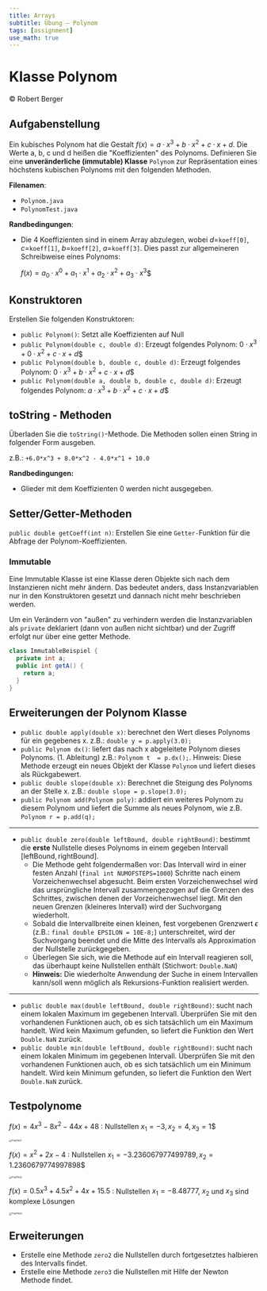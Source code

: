 ```yaml
---
title: Arrays
subtitle: Übung – Polynom
tags: [assignment]
use_math: true
---
```



# Klasse Polynom

© Robert Berger

## Aufgabenstellung

 Ein kubisches Polynom hat die Gestalt $f(x) = a \cdot x^3+b \cdot x^2+c \cdot x+d$. Die Werte a, b, c und d heißen die "Koeffizienten" des Polynoms. Definieren Sie eine **unveränderliche (immutable) Klasse** `Polynom` zur Repräsentation eines höchstens kubischen Polynoms mit den folgenden Methoden.

**Filenamen**:

- `Polynom.java`
- `PolynomTest.java`

**Randbedingungen**:

- Die 4 Koeffizienten sind in einem Array abzulegen, wobei $d=$`koeff[0]`, $c=$`koeff[1]`, $b=$`koeff[2]`, $a=$`koeff[3]`. Dies passt zur allgemeineren Schreibweise eines Polynoms:
  
  $f(x) = a_0 \cdot x^0 + a_1 \cdot x^1 + a_2 \cdot x^2 + a_3 \cdot x^3$$

## Konstruktoren

Erstellen Sie folgenden Konstruktoren:

- `public Polynom()`: Setzt alle Koeffizienten auf Null
- `public Polynom(double c, double d)`: Erzeugt folgendes Polynom: $0 \cdot x^3+0 \cdot x^2+c \cdot x+d$$
- `public Polynom(double b, double c, double d)`: Erzeugt folgendes Polynom:  $0 \cdot x^3+b \cdot x^2+c \cdot x+d$$
- `public Polynom(double a, double b, double c, double d)`: Erzeugt folgendes Polynom:  $a \cdot x^3+b \cdot x^2+c \cdot x+d$$

 

## toString - Methoden 

Überladen Sie die `toString()`-Methode. Die Methoden sollen einen String in folgender Form ausgeben.

 z.B.: `+6.0*x^3 + 8.0*x^2 - 4.0*x^1 + 10.0`

**Randbedingungen:**
- Glieder mit dem Koeffizienten 0 werden nicht ausgegeben.

 

## Setter/Getter-Methoden

 `public double getCoeff(int n)`: Erstellen Sie eine `Getter-`Funktion für die Abfrage der Polynom-Koeffizienten.

###  Immutable

Eine Immutable Klasse ist eine Klasse deren Objekte sich nach dem Instanzieren nicht mehr ändern. Das bedeutet anders, dass Instanzvariablen nur in den Konstruktoren gesetzt und dannach nicht mehr beschrieben werden. 

Um ein Verändern von "außen" zu verhindern werden die Instanzvariablen als `private` deklariert (dann von außen nicht sichtbar) und der Zugriff erfolgt nur über eine getter Methode.

```java
class ImmutableBeispiel {
  private int a;
  public int getA() {
    return a;
  }
}
```



## Erweiterungen der Polynom Klasse

- `public double apply(double x)`: berechnet den Wert dieses Polynoms für ein gegebenes x. z.B.: `double y = p.apply(3.0);`
- `public Polynom dx()`: liefert das nach x abgeleitete Polynom dieses Polynoms. (1. Ableitung) z.B.: `Polynom t  = p.dx();`. Hinweis: Diese Methode erzeugt ein neues Objekt der Klasse `Polynom` und liefert dieses als Rückgabewert.
- `public double slope(double x)`: Berechnet die Steigung des Polynoms an der Stelle x. z.B.: `double slope = p.slope(3.0);`
- `public Polynom add(Polynom poly)`: addiert ein weiteres Polynom zu diesem Polynom und liefert die Summe als neues Polynom, wie z.B. `Polynom r = p.add(q);`



---

- `public double zero(double leftBound, double rightBound)`: bestimmt die **erste** Nullstelle dieses Polynoms in einem gegeben Intervall $[\text{leftBound},\text{rightBound}]$. 
   - Die Methode geht folgendermaßen vor: Das Intervall wird in einer festen Anzahl (`final int NUMOFSTEPS=1000`) Schritte nach einem Vorzeichenwechsel abgesucht. Beim ersten Vorzeichenwechsel wird das ursprüngliche Intervall zusammengezogen auf die Grenzen des Schrittes, zwischen denen der Vorzeichenwechsel liegt. Mit den neuen Grenzen (kleineres Intervall) wird der Suchvorgang wiederholt.
   - Sobald die Intervallbreite einen kleinen, fest vorgebenen Grenzwert $\epsilon$ (z.B.: `final double EPSILON = 10E-8;`) unterschreitet, wird der Suchvorgang beendet und die Mitte des Intervalls als Approximation der Nullstelle zurückgegeben.
   - Überlegen Sie sich, wie die Methode auf ein Intervall reagieren soll, das überhaupt keine Nullstellen enthält (Stichwort: `Double.NaN`)
   - **Hinweis:** Die wiederholte Anwendung der Suche in einem Intervallen kann/soll wenn möglich als Rekursions-Funktion realisiert werden.


---

- `public double max(double leftBound, double rightBound)`: sucht nach einem lokalen Maximum im gegebenen Intervall. Überprüfen Sie mit den vorhandenen Funktionen auch, ob es sich tatsächlich um ein Maximum handelt. Wird kein Maximum gefunden, so liefert die Funktion den Wert `Double.NaN` zurück.
- `public double min(double leftBound, double rightBound)`: sucht nach einem lokalen Minimum im gegebenen Intervall. Überprüfen Sie mit den vorhandenen Funktionen auch, ob es sich 
   tatsächlich um ein Minimum handelt. Wird kein Minimum gefunden, so liefert die Funktion den Wert `Double.NaN` zurück.
   


## Testpolynome

$f(x) = 4 x ^3 -8x^2 -44x +48$ : Nullstellen  $x_1 = -3, x_2 = 4, x_3 = 1$$

<img src="fig/PolyPlot1-6489747.png" alt="PolyPlot1" style="zoom:33%;" />

$f(x) = x^2 +2 x -4$ : Nullstellen  $x_1 = -3.236067977499789, x_2 = 1.2360679774997898$$

<img src="fig/PolyPlot2.png" alt="PolyPlot2" style="zoom:33%;" />

$f(x) = 0.5 x ^3 + 4.5 x^2 +4x +15.5$ : Nullstellen  $x_1 = -8.48777$, $x_2$ und  $x_3$  sind komplexe Lösungen

<img src="fig/PolyPlot3.png" alt="PolyPlot3" style="zoom:33%;" />

## Erweiterungen

- Erstelle eine Methode `zero2` die Nullstellen durch fortgesetztes halbieren des Intervalls findet.
- Erstelle eine Methode `zero3` die Nullstellen mit Hilfe der Newton Methode findet.

 
